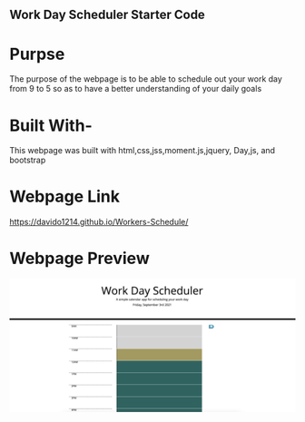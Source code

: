 ## Work Day Scheduler Starter Code

# Purpse 

The purpose of the webpage is to be able to schedule out your work day from 9 to 5 so as to have a better understanding of your daily goals 

# Built With-

This webpage was built with html,css,jss,moment.js,jquery, Day,js, and bootstrap

# Webpage Link

https://davido1214.github.io/Workers-Schedule/

# Webpage Preview
![screenshot](./Preview.jpeg) 
